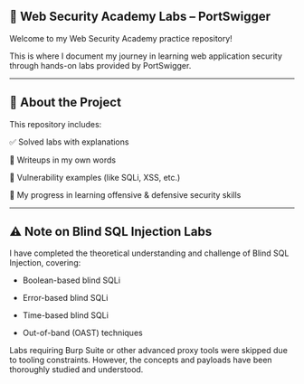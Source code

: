## 🧠 Web Security Academy Labs – PortSwigger

Welcome to my Web Security Academy practice repository!

This is where I document my journey in learning web application security through hands-on labs provided by PortSwigger.

---

## 🚀 About the Project

This repository includes:

✅ Solved labs with explanations

📝 Writeups in my own words

🔎 Vulnerability examples (like SQLi, XSS, etc.)

🔐 My progress in learning offensive & defensive security skills

----

## ⚠️ Note on Blind SQL Injection Labs

I have completed the theoretical understanding and challenge of Blind SQL Injection, covering:

- Boolean-based blind SQLi

- Error-based blind SQLi

- Time-based blind SQLi

- Out-of-band (OAST) techniques

Labs requiring Burp Suite or other advanced proxy tools were skipped due to tooling constraints. However, the concepts and payloads have been thoroughly studied and understood.
